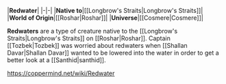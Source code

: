|**Redwater**|
|-|-|
|**Native to**|[[Longbrow's Straits\|Longbrow's Straits]]|
|**World of Origin**|[[Roshar\|Roshar]]|
|**Universe**|[[Cosmere\|Cosmere]]|

**Redwaters** are a type of creature native to the [[Longbrow's Straits\|Longbrow's Straits]] on [[Roshar\|Roshar]].
Captain [[Tozbek\|Tozbek]] was worried about redwaters when [[Shallan Davar\|Shallan Davar]] wanted to be lowered into the water in order to get a better look at a [[Santhid\|santhid]].



https://coppermind.net/wiki/Redwater